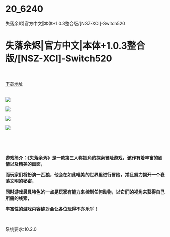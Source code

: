 # 20_6240
失落余烬|官方中文|本体+1.0.3整合版/[NSZ-XCI]-Switch520
# 失落余烬|官方中文|本体+1.0.3整合版/[NSZ-XCI]-Switch520
 <br/></br>
[下载地址](https://www.switch520.cc/article/6240 "下载地址")
<br/></br>

<p><strong><img src="https://www.switch520.cc/muke_img/upload_art_editor_20200925-1_bdef18ed0f71e84b59af61e6de3318de.jpg"></strong></p>
<p><strong><img src="https://www.switch520.cc/muke_img/upload_art_editor_20200925-1_38f6b68524207b7497d0fee4b3344866.jpg"></strong></p>
<p><strong><img src="https://www.switch520.cc/muke_img/upload_art_editor_20200925-1_eadef38d4d37ccb9179dbb6921ab84ee.jpg"></strong></p>
<p><strong><img src="https://www.switch520.cc/muke_img/upload_art_editor_20200925-1_c9f3b82413817a8fdc82ddc67e66a852.jpg"></strong></p>
<p>&nbsp;</p>
<p>&nbsp;</p>
<p><strong>游戏简介：《失落余烬》是一款第三人称视角的探索冒险游戏，该作有着丰富的剧情以及精美的画面，</strong></p>
<p><strong>而玩家们将扮演一匹狼，他会在如此唯美的世界里进行冒险，并且努力揭开一个衰落文明的秘密，</strong></p>
<p><strong>同时游戏最具特色的一点是玩家有能力来控制任何动物，以它们的视角来获得自己所需的线索，</strong></p>
<p><strong>丰富性的游戏内容绝对会让各位玩得不亦乐乎！</strong></p>
<p>&nbsp;</p>
<p>系统要求:10.2.0</p>



<p>&nbsp;</p>
